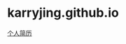 # karryjing.github.io
<a href="https://karryjing.github.io/Cai_Ruichu1.pdf" target="_blank">个人简历</a>
